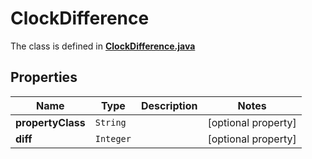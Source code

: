 

# ClockDifference

The class is defined in **[ClockDifference.java](../../src/main/java/org/openapitools/model/ClockDifference.java)**

## Properties

Name | Type | Description | Notes
------------ | ------------- | ------------- | -------------
**propertyClass** | `String` |  |  [optional property]
**diff** | `Integer` |  |  [optional property]




